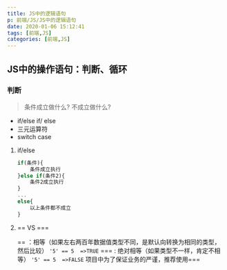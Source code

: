 ```yaml
---
title: JS中的逻辑语句
p: 前端/JS/JS中的逻辑语句
date: 2020-01-06 15:12:41
tags: [前端,JS]
categories: [前端,JS]
---
```

## JS中的操作语句：判断、循环

### 判断

> 条件成立做什么? 不成立做什么?

- if/else if/ else
- 三元运算符
- switch case

1. if/else

    ```js
    if(条件){
        条件成立执行
    }else if(条件2){
        条件2成立执行
    }
    ...
    else{
        以上条件都不成立
    }
    ```

2. == VS ===

    == ：相等（如果左右两百年数据值类型不同，是默认向转换为相同的类型，然后比较）
    `'5' == 5  =>TRUE`
    === : 绝对相等（如果类型不一样，肯定不相等）
    `'5' == 5  =>FALSE`
    项目中为了保证业务的严谨，推荐使用===

